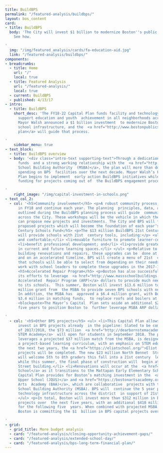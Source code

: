```yaml
---
title: BuildBPS
permalink: "/featured-analysis/buildbps/"
layout: bos_content
card:
- title: BuildBPS
  body: 'The City will invest $1 billion to modernize Boston''s public school infrastructure.
    See how.

'
  img: "/img/featured_analysis/cards/fa-education-aid.jpg"
  link: "/featured-analysis/buildbps/"
components:
- breadcrumbs:
  - title: Home
    url: "/"
    local: true
  - title: Featured Analysis
    url: "/featured-analysis/"
    local: true
  - current: BuildBPS
  - published: 4/13/17
- intro:
  - title: BuildBPS
    short_desc: 'The FY18-22 Capital Plan funds facility and technology projects that
      support education and youth  achievement in all neighborhoods across the City.
      Mayor Walsh announced a $1 billion investment  to modernize Boston''s public
      school infrastructure, and the  <a href="http://www.bostonpublicschools.org/buildbps">BuildBPS
      plan</a> will guide that process.

'
    sidebar_menu: true
- text_block:
  - title: BuildBPS overview
  - body: '<div class="intro-text supporting-text">Through a dedication of City capital
      funds  and a strong working relationship with the  <a href="http://www.massschoolbuildings.org/">Massachusetts
      School Building Authority  (MSBA)</a>, the plan will more than double the capital
      spending on BPS  facilities over the next decade. Mayor Walsh’s FY18-22Capital
      Plan begins to implement  early action BuildBPS initiatives while reserving
      funding for projects coming out of  the BuildBPS engagement process.</div>

'
    right_image: "/img/capital-investment-in-schools.png"
- text_col_2:
  - col: '<h5>Community involvement</h5> <p>A robust community process will commence
      in FY18 and continue each year. The planning  principles, data, and analysis
      outlined during the BuildBPS planning process will guide  community workshops
      across the City. These workshops will be the vehicle in which the  community
      can propose new projects and investments. The City and BPS will further analyze  the
      proposed projects which will become the foundation of each year’s capital plan.</p>   <h5>21st
      Century Schools Fund</h5> <p>The $13 million BuildBPS 21st Century Schools Fund
      will provide schools with 21st  century tools, including:</p> <ul> <li>new technology
      and comfortable;</li> <li>movable furniture to promote learner-centric programs;</li>
      <li>benefit professional development; and</li> <li>provide greater flexibility
      in current and future learning spaces.</li> </ul> <p>Relative to larger-scale
      building renovations and repairs, these upgrades can be  done at lower cost
      and on an accelerated timeline. BPS will create a menu of 21st  century packages
      that schools will be able to select from depending on their needs.  BPS will
      work with school leaders to complete these upgrades in the 2017-18 school  year.</p>
      <h5>Accelerated Repair Program</h5> <p>Boston has also successfully ramped up
      its efforts to leverage  <a href="http://www.massschoolbuildings.org/programs/Accelerated_Repair">MSBA
      Accelerated  Repair Program (ARP)</a> dollars to provide much needed improvements
      to its schools.  This summer, Boston will invest $13.6 million to unlock a $16.3
      million grant from  the MSBA to provide seven BPS schools with new windows.
      In addition, the MSBA has  approved a $6.4 million grant, with Boston providing
      $3.4 million in matching funds,  to replace roofs and boilers at five BPS schools.
      <blockquote>The Mayor’s Capital  Plan sets aside an additional $24 million over
      five years to position Boston to  further leverage MSBA ARP dollars in the future.</blockquote></p>

'
  - col: '<h5>Other BPS projects</h5> <ul> <li>This Capital Plan allows Boston to
      invest in BPS projects already  in the pipeline: Slated to be completed in winter
      of 2017/2018, the $73 million  <a href="http://dearbornstemacademy.org/">Dearborn
      STEM Academy</a>  will open for students in September 2018. The project, which
      leverages a projected $37 million match from the MSBA, is designed based  upon
      a project-based learning curriculum, with an emphasis on STEM education.</li>  <li>Over
      the next two years, the <a href="https://eliotschool.org/">Eliot School</a>  construction
      projects will be completed. The new $23 million North Bennet  Street building
      will welcome 5th to 8th graders this fall into a 21st century  learning environment
      while this summer, the final phase of construction will  begin at the Commercial
      Street building.</li> <li>Renovations will occur at the  <a href="http://www.bostonpublicschools.org/school/mattahunt-elementary-school">Mattahunt  Elementary
      School</a> as it transitions to the Mattapan Early Elementary School.</li> <li>The
      Capital Plan provides for Boston’s matching investment in the  <a href="http://bostonpublicschools.org/jqus">Josiah  Quincy
      Upper School (JQUS)</a> and <a href="https://bostonartsacademy.org/">Boston
      Arts  Academy (BAA)</a>, which are collaborative  projects with the Massachusetts
      School Building Authority (MSBA). BPS will  continue the 5 year plan to upgrade
      technology infrastructure across the district  in support of 21st century learning.</li>
      </ul> <p>In total, Boston will invest more than $312 million in BPS capital
      projects over  the next five years, with an additional $418 million committed
      for the following five  years. When combined with projected MSBA matching funds,
      Boston is committing the $1  billion in BPS capital projects over ten years.</p>

'
- grid:
  - grid_title: More budget analysis
  - card: "/featured-analysis/closing-opportunity-achievement-gaps/"
  - card: "/featured-analysis/extended-school-day/"
  - card: "/featured-analysis/bps-long-term-financial-plan/"
---
```


